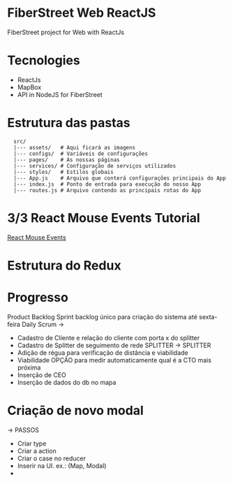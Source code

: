 # FiberStreet Web ReactJS

FiberStreet project for Web with ReactJs

# Tecnologies

- ReactJs
- MapBox
- API in NodeJS for FiberStreet

# Estrutura das pastas

      src/
      |--- assets/   # Aqui ficará as imagens
      |--- configs/  # Variáveis de configurações
      |--- pages/    # As nossas páginas
      |--- services/ # Configuração de serviços utilizados
      |--- styles/   # Estilos globais
      |--- App.js    # Arquivo que conterá configurações principais do App
      |--- index.js  # Ponto de entrada para execução do nosso App
      |--- routes.js # Arquivo contendo as principais rotas do App

# 3/3 React Mouse Events Tutorial

[React Mouse Events](https://www.youtube.com/watch?v=l_ahowxmqzg)

# Estrutura do Redux

# Progresso

Product Backlog
Sprint backlog único para criação do sistema até sexta-feira
Daily Scrum ->

- Cadastro de Cliente e relação do cliente com porta x do splitter
- Cadastro de Splitter de seguimento de rede SPLITTER -> SPLITTER
- Adição de régua para verificação de distância e viabilidade
- Viabilidade OPÇÂO para medir automaticamente qual é a CTO mais próxima
- Inserção de CEO
- Inserção de dados do db no mapa

# Criação de novo modal

-> PASSOS

- Criar type
- Criar a action
- Criar o case no reducer
- Inserir na UI. ex.: (Map, Modal)
- 
